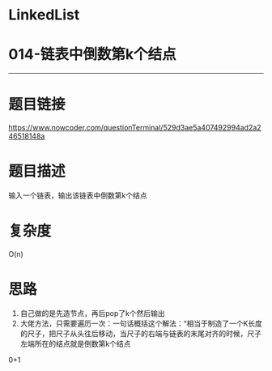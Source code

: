 # LinkedList
# 014-链表中倒数第k个结点
-----------
# 题目链接
https://www.nowcoder.com/questionTerminal/529d3ae5a407492994ad2a246518148a

# 题目描述
输入一个链表，输出该链表中倒数第k个结点

# 复杂度
O(n)

# 思路
1. 自己做的是先造节点，再后pop了k个然后输出
2. 大佬方法，只需要遍历一次：一句话概括这个解法：“相当于制造了一个K长度的尺子，把尺子从头往后移动，当尺子的右端与链表的末尾对齐的时候，尺子左端所在的结点就是倒数第k个结点

0+1